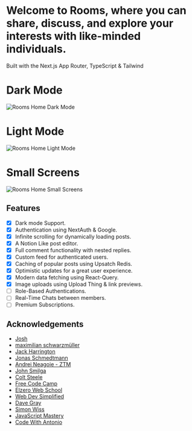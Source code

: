 # Welcome to Rooms, where you can share, discuss, and explore your interests with like-minded individuals.

Built with the Next.js App Router, TypeScript & Tailwind

# Dark Mode

![Rooms Home Dark Mode](https://res.cloudinary.com/dqe9ksk0p/image/upload/v1696011029/Rooms/2023-09-29_21_05_22-Rooms_dkrvoe.jpg)

# Light Mode

![Rooms Home Light Mode](https://res.cloudinary.com/dqe9ksk0p/image/upload/v1696011028/Rooms/2023-09-29_21_05_33-Rooms_sgucm8.jpg)

# Small Screens

![Rooms Home Small Screens](https://res.cloudinary.com/dqe9ksk0p/image/upload/v1696011853/Rooms/t_zgqz0m.jpg)

## Features

- [x] Dark mode Support.
- [x] Authentication using NextAuth & Google.
- [x] Infinite scrolling for dynamically loading posts.
- [x] A Notion Like post editor.
- [x] Full comment functionality with nested replies.
- [x] Custom feed for authenticated users.
- [x] Caching of popular posts using Upsatch Redis.
- [x] Optimistic updates for a great user experience.
- [x] Modern data fetching using React-Query.
- [x] Image uploads using Upload Thing & link previews.
- [ ] Role-Based Authentications.
- [ ] Real-Time Chats between members.
- [ ] Premium Subscriptions.

## Acknowledgements

- [Josh](https://www.youtube.com/@joshtriedcoding)
- [maximilian schwarzmüller](https://www.udemy.com/user/maximilian-schwarzmuller/)
- [Jack Harrington](https://www.youtube.com/@jherr)
- [Jonas Schmedtmann](https://www.udemy.com/course/nodejs-express-mongodb-bootcamp/#instructor-1)
- [Andrei Neagoie - ZTM](https://www.udemy.com/course/complete-nodejs-developer-zero-to-mastery/#instructor-1)
- [John Smilga](https://www.udemy.com/course/nodejs-tutorial-and-projects-course/#instructor-1)
- [Colt Steele](https://www.udemy.com/course/the-web-developer-bootcamp/#instructor-1)
- [Free Code Camp](https://www.youtube.com/@freecodecamp)
- [Elzero Web School](https://www.youtube.com/@ElzeroWebSchool)
- [Web Dev Simplified](https://www.youtube.com/@WebDevSimplified)
- [Dave Gray](https://www.youtube.com/@DaveGrayTeachesCode)
- [Simon Wiss](https://www.youtube.com/@Simonswissdev)
- [JavaScript Mastery](https://www.youtube.com/@javascriptmastery)
- [Code With Antonio](https://www.youtube.com/@codewithantonio)
